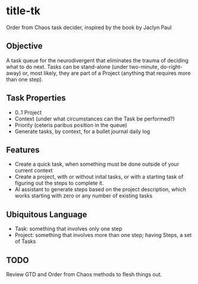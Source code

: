 # title-tk
Order from Chaos task decider, inspired by the book by Jaclyn Paul

## Objective
A task queue for the neurodivergent that eliminates the trauma of deciding what to do next. Tasks can be stand-alone (under two-minute, do-right-away) or, most likely, they are part of a Project (anything that requires more than one step).

## Task Properties
- 0..1 Project
- Context (under what circumstances can the Task be performed?)
- Priority (ceteris paribus position in the queue)
- Generate tasks, by context, for a bullet journal daily log

## Features
- Create a quick task, when something must be done outside of your current context
- Create a project, with or without inital tasks, or with a starting task of figuring out the steps to complete it.
- AI assistant to generate steps based on the project description, which works starting with zero or any number of existing tasks

## Ubiquitous Language
- Task: something that involves only one step
- Project: something that involves more than one step; having Steps, a set of Tasks

## TODO
Review GTD and Order from Chaos methods to flesh things out.
